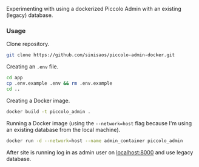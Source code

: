 Experimenting with using a dockerized Piccolo Admin with an existing (legacy) database.

### Usage

Clone repository.

```bash
git clone https://github.com/sinisaos/piccolo-admin-docker.git
```

Creating an `.env` file.

```bash
cd app
cp .env.example .env && rm .env.example
cd ..
```
Creating a Docker image.

```bash
docker build -t piccolo_admin .
```

Running a Docker image (using the `--network=host` flag because I'm using an existing database from the local machine).

```bash
docker run -d --network=host --name admin_container piccolo_admin
```

After site is running log in as admin user on [localhost:8000](http://localhost:8000/admin/) and use legacy database.